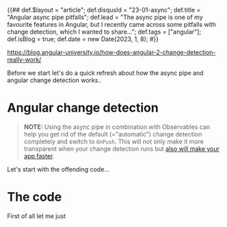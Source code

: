 
{{##
    def.$layout = "article";
    def.disqusId = "23-01-async";
    def.title = "Angular async pipe pitfalls";
    def.lead = "The async pipe is one of my favourite features in Angular, but I recently came across some pitfalls with change detection, which I wanted to share...";
    def.tags = ["angular"];
    def.isBlog = true;
    def.date = new Date(2023, 1, 8);
#}}

https://blog.angular-university.io/how-does-angular-2-change-detection-really-work/

Before we start let's do a quick refresh about how the async pipe and angular change detection works..

# Angular change detection

> **NOTE:** Using the async pipe in combination with Observables can help you get rid of the default (="automatic") change detection completely and switch to `OnPush`. This will not only make it more transparent when your change detection runs but [also will make your app faster](https://angular.io/guide/change-detection).

Let's start with the offending code...



# The code

First of all let me just 

